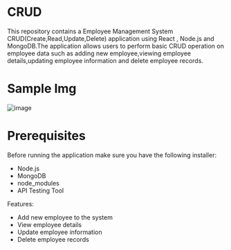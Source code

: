 # CRUD

This repository contains a Employee Management System CRUD(Create,Read,Update,Delete) application using React , Node.js and MongoDB.The application allows users to perform basic CRUD operation on employee data such as adding new employee,viewing employee details,updating employee information
and delete employee records.

# Sample Img

![image](https://github.com/user-attachments/assets/6c4805e8-5ab8-4890-bf81-111838be0a84)

# Prerequisites

Before running the application make sure you have the following installer:

  - Node.js
  - MongoDB
  - node_modules
  - API Testing Tool

Features:

 - Add new employee to the system
 - View employee details
 - Update employee information
 - Delete employee records
   
